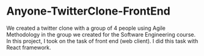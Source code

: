 # Anyone-TwitterClone-FrontEnd

We created a twitter clone with a group of 4 people using Agile Methodology in the group we created for the Software Engineering course. In this project, I took on the task of front end (web client). I did this task with React framework.
